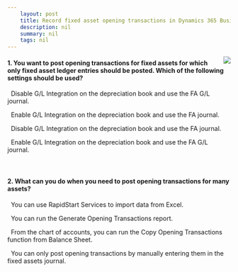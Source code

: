 ```yaml
---
    layout: post
    title: Record fixed asset opening transactions in Dynamics 365 Business Central  
    description: nil
    summary: nil
    tags: nil
---
```



 <a target="_blank" href="https://docs.microsoft.com/en-us/learn/modules/record-fixed-assets-opening-transactions/3-check/"><i class="fas fa-external-link-alt"></i> </a>
 <img align="right" src="https://docs.microsoft.com/en-us/learn/achievements/record-fixed-assets-opening-transactions.svg">
####  1. You want to post opening transactions for fixed assets for which only fixed asset ledger entries should be posted. Which of the following settings should be used?


<i class='far fa-square'></i> &nbsp;&nbsp;Disable G/L Integration on the depreciation book and use the FA G/L journal.

<i class='far fa-square'></i> &nbsp;&nbsp;Enable G/L Integration on the depreciation book and use the FA journal.

<i class='fas fa-check-square' style='color: Dodgerblue;'></i> &nbsp;&nbsp;Disable G/L Integration on the depreciation book and use the FA journal.

<i class='far fa-square'></i> &nbsp;&nbsp;Enable G/L Integration on the depreciation book and use the FA G/L journal.
<br />
<br />
<br />

####  2. What can you do when you need to post opening transactions for many assets?


<i class='fas fa-check-square' style='color: Dodgerblue;'></i> &nbsp;&nbsp;You can use RapidStart Services to import data from Excel.

<i class='far fa-square'></i> &nbsp;&nbsp;You can run the Generate Opening Transactions report.

<i class='far fa-square'></i> &nbsp;&nbsp;From the chart of accounts, you can run the Copy Opening Transactions function from Balance Sheet.

<i class='far fa-square'></i> &nbsp;&nbsp;You can only post opening transactions by manually entering them in the fixed assets journal.
<br />
<br />
<br />
